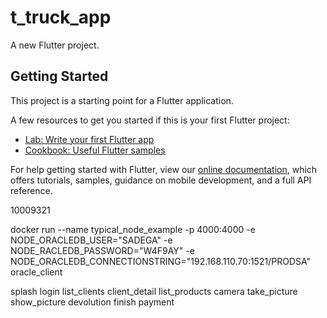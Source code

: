 # t_truck_app

A new Flutter project.

## Getting Started

This project is a starting point for a Flutter application.

A few resources to get you started if this is your first Flutter project:

- [Lab: Write your first Flutter app](https://flutter.dev/docs/get-started/codelab)
- [Cookbook: Useful Flutter samples](https://flutter.dev/docs/cookbook)

For help getting started with Flutter, view our
[online documentation](https://flutter.dev/docs), which offers tutorials,
samples, guidance on mobile development, and a full API reference.

10009321


docker run --name typical_node_example -p 4000:4000  -e NODE_ORACLEDB_USER="SADEGA" -e NODE_RACLEDB_PASSWORD="W4F9AY" -e NODE_ORACLEDB_CONNECTIONSTRING="192.168.110.70:1521/PRODSA" oracle_client


splash
login
list_clients
    client_detail
        list_products
            camera
                take_picture
                show_picture
        devolution
    finish
payment
        


